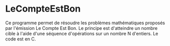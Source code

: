 # LeCompteEstBon
Ce programme permet de résoudre les problèmes mathématiques proposés par l'émission Le Compte Est Bon. Le principe est d'atteindre un nombre cible à l'aide d'une séquence d'opérations sur un nombre N d'entiers. Le code est en C.
